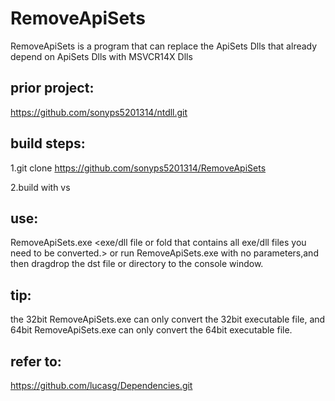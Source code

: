 # RemoveApiSets
RemoveApiSets is a program that can replace the ApiSets Dlls that already depend on ApiSets Dlls with MSVCR14X Dlls

## prior project:
https://github.com/sonyps5201314/ntdll.git

## build steps:
1.git clone https://github.com/sonyps5201314/RemoveApiSets

2.build with vs

## use:
RemoveApiSets.exe <exe/dll file or fold that contains all exe/dll files you need to be converted.>
or run RemoveApiSets.exe with no parameters,and then dragdrop the dst file or directory to the console window.

## tip:
the 32bit RemoveApiSets.exe can only convert the 32bit executable file, and 64bit RemoveApiSets.exe can only convert the 64bit executable file.

## refer to:
https://github.com/lucasg/Dependencies.git
